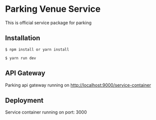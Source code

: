 # Parking Venue Service 
This is official service package for parking 

## Installation

```node
$ npm install or yarn install 

$ yarn run dev 
```
## API Gateway 
Parking api gateway running on <http://localhost:9000/service-container>

## Deployment 
Service container running on port: 3000 
